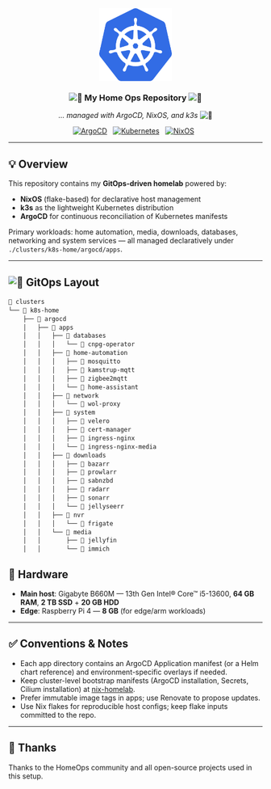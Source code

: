 <div align="center">

<img src="https://raw.githubusercontent.com/kubernetes/kubernetes/master/logo/logo.png" align="center" width="144px" height="144px"/>

### <img src="https://fonts.gstatic.com/s/e/notoemoji/latest/1f680/512.gif" alt="🚀" width="16" height="16"> My Home Ops Repository <img src="https://fonts.gstatic.com/s/e/notoemoji/latest/1f6a7/512.gif" alt="🚧" width="16" height="16">

_... managed with ArgoCD, NixOS, and k3s_ <img src="https://fonts.gstatic.com/s/e/notoemoji/latest/1f916/512.gif" alt="🤖" width="16" height="16">

</div>

<div align="center">

[![ArgoCD](https://img.shields.io/badge/GitOps-ArgoCD-blue?logo=argo&logoColor=white&style=for-the-badge)](https://argo-cd.readthedocs.io)&nbsp;&nbsp;
[![Kubernetes](https://img.shields.io/badge/Kubernetes-k3s-blue?logo=kubernetes&logoColor=white&style=for-the-badge)](https://k3s.io)&nbsp;&nbsp;
[![NixOS](https://img.shields.io/badge/OS-NixOS-blue?logo=nixos&logoColor=white&style=for-the-badge)](https://nixos.org)&nbsp;&nbsp;

</div>

---

## 💡 Overview

This repository contains my **GitOps-driven homelab** powered by:

- **NixOS** (flake-based) for declarative host management
- **k3s** as the lightweight Kubernetes distribution
- **ArgoCD** for continuous reconciliation of Kubernetes manifests

Primary workloads: home automation, media, downloads, databases, networking and system services — all managed declaratively under `./clusters/k8s-home/argocd/apps`.

---

## <img src="https://fonts.gstatic.com/s/e/notoemoji/latest/1f331/512.gif" alt="🌱" width="20" height="20"> GitOps Layout

```sh
📁 clusters
└── 📁 k8s-home
    ├── 📁 argocd
    │   ├── 📁 apps
    │   │   ├── 📁 databases
    │   │   │   └── 📁 cnpg-operator
    │   │   ├── 📁 home-automation
    │   │   │   ├── 📁 mosquitto
    │   │   │   ├── 📁 kamstrup-mqtt
    │   │   │   ├── 📁 zigbee2mqtt
    │   │   │   └── 📁 home-assistant
    │   │   ├── 📁 network
    │   │   │   └── 📁 wol-proxy
    │   │   ├── 📁 system
    │   │   │   ├── 📁 velero
    │   │   │   ├── 📁 cert-manager
    │   │   │   ├── 📁 ingress-nginx
    │   │   │   └── 📁 ingress-nginx-media
    │   │   ├── 📁 downloads
    │   │   │   ├── 📁 bazarr
    │   │   │   ├── 📁 prowlarr
    │   │   │   ├── 📁 sabnzbd
    │   │   │   ├── 📁 radarr
    │   │   │   ├── 📁 sonarr
    │   │   │   └── 📁 jellyseerr
    │   │   ├── 📁 nvr
    │   │   │   └── 📁 frigate
    │   │   └── 📁 media
    │   │       ├── 📁 jellyfin
    │   │       └── 📁 immich
```

## 🧱 Hardware

- **Main host**: Gigabyte B660M — 13th Gen Intel® Core™ i5-13600, **64 GB RAM**, **2 TB SSD** + **20 GB HDD**
- **Edge**: Raspberry Pi 4 — **8 GB** (for edge/arm workloads)

---

## ✅ Conventions & Notes

- Each app directory contains an ArgoCD Application manifest (or a Helm chart reference) and environment-specific overlays if needed.
- Keep cluster-level bootstrap manifests (ArgoCD installation, Secrets, Cilium installation) at [nix-homelab](https://github.com/sebastiaankok/nix-homelab).
- Prefer immutable image tags in apps; use Renovate to propose updates.
- Use Nix flakes for reproducible host configs; keep flake inputs committed to the repo.

---

## 🙏 Thanks

Thanks to the HomeOps community and all open-source projects used in this setup.

